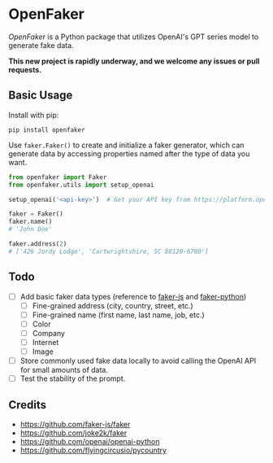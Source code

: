 # OpenFaker

*OpenFaker* is a Python package that utilizes OpenAI's GPT series model to generate fake data.

**This new project is rapidly underway, and we welcome any issues or pull requests.**

## Basic Usage

Install with pip:

```shell
pip install openfaker
```

Use `faker.Faker()` to create and initialize a faker generator, which can generate data by accessing properties named
after the type of data you want.

```python
from openfaker import Faker
from openfaker.utils import setup_openai

setup_openai('<api-key>')  # Get your API key from https://platform.openai.com/account/api-keys

faker = Faker()
faker.name()
# 'John Doe'

faker.address(2)
# ['426 Jordy Lodge', 'Cartwrightshire, SC 88120-6700']
```

## Todo

-[ ] Add basic faker data types (reference to [faker-js](https://github.com/faker-js/faker)
  and [faker-python](https://github.com/joke2k/faker))
    - [ ] Fine-grained address (city, country, street, etc.)
    - [ ] Fine-grained name (first name, last name, job, etc.)
    - [ ] Color
    - [ ] Company
    - [ ] Internet
    - [ ] Image
- [ ] Store commonly used fake data locally to avoid calling the OpenAI API for small amounts of data.
- [ ] Test the stability of the prompt.

## Credits

- https://github.com/faker-js/faker
- https://github.com/joke2k/faker
- https://github.com/openai/openai-python
- https://github.com/flyingcircusio/pycountry